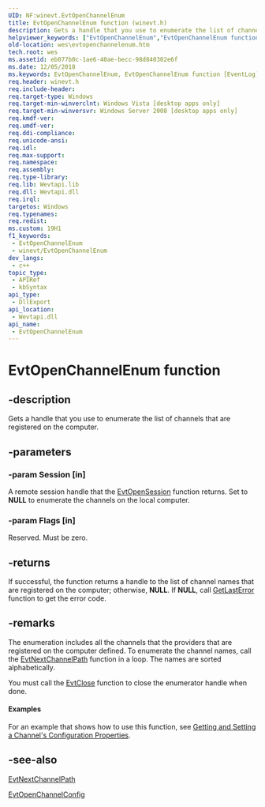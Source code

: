 ```yaml
---
UID: NF:winevt.EvtOpenChannelEnum
title: EvtOpenChannelEnum function (winevt.h)
description: Gets a handle that you use to enumerate the list of channels that are registered on the computer.
helpviewer_keywords: ["EvtOpenChannelEnum","EvtOpenChannelEnum function [EventLog]","wes.evtopenchannelenum","winevt/EvtOpenChannelEnum"]
old-location: wes\evtopenchannelenum.htm
tech.root: wes
ms.assetid: eb077b0c-1ae6-40ae-becc-98d840302e6f
ms.date: 12/05/2018
ms.keywords: EvtOpenChannelEnum, EvtOpenChannelEnum function [EventLog], wes.evtopenchannelenum, winevt/EvtOpenChannelEnum
req.header: winevt.h
req.include-header: 
req.target-type: Windows
req.target-min-winverclnt: Windows Vista [desktop apps only]
req.target-min-winversvr: Windows Server 2008 [desktop apps only]
req.kmdf-ver: 
req.umdf-ver: 
req.ddi-compliance: 
req.unicode-ansi: 
req.idl: 
req.max-support: 
req.namespace: 
req.assembly: 
req.type-library: 
req.lib: Wevtapi.lib
req.dll: Wevtapi.dll
req.irql: 
targetos: Windows
req.typenames: 
req.redist: 
ms.custom: 19H1
f1_keywords:
 - EvtOpenChannelEnum
 - winevt/EvtOpenChannelEnum
dev_langs:
 - c++
topic_type:
 - APIRef
 - kbSyntax
api_type:
 - DllExport
api_location:
 - Wevtapi.dll
api_name:
 - EvtOpenChannelEnum
---
```


# EvtOpenChannelEnum function


## -description

Gets a handle that you use to enumerate the list of channels that are registered on the computer.

## -parameters

### -param Session [in]

A remote session handle that the <a href="https://docs.microsoft.com/windows/desktop/api/winevt/nf-winevt-evtopensession">EvtOpenSession</a> function returns. Set to <b>NULL</b> to enumerate the channels on the local computer.

### -param Flags [in]

Reserved. Must be zero.

## -returns

If successful, the function returns a handle to the list of channel names that are registered on the computer; otherwise, <b>NULL</b>. If <b>NULL</b>, call <a href="https://docs.microsoft.com/windows/desktop/api/errhandlingapi/nf-errhandlingapi-getlasterror">GetLastError</a> function to get the error code.

## -remarks

The enumeration includes all the channels that the providers that are registered on the computer defined. To enumerate the channel names, call the <a href="https://docs.microsoft.com/windows/desktop/api/winevt/nf-winevt-evtnextchannelpath">EvtNextChannelPath</a> function in a loop. The names are sorted alphabetically.

You must call the <a href="https://docs.microsoft.com/windows/desktop/api/winevt/nf-winevt-evtclose">EvtClose</a> function to close the enumerator handle when done.


#### Examples

For an example that shows how to use this function, see <a href="https://docs.microsoft.com/windows/desktop/WES/getting-and-setting-a-channel-s-configuration-properties">Getting and Setting a Channel's Configuration Properties</a>.

<div class="code"></div>

## -see-also

<a href="https://docs.microsoft.com/windows/desktop/api/winevt/nf-winevt-evtnextchannelpath">EvtNextChannelPath</a>



<a href="https://docs.microsoft.com/windows/desktop/api/winevt/nf-winevt-evtopenchannelconfig">EvtOpenChannelConfig</a>


